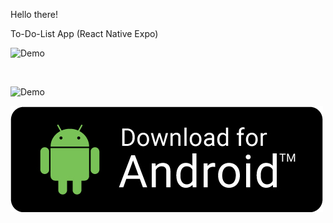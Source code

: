 Hello there!

To-Do-List App (React Native Expo)

![Demo](https://user-images.githubusercontent.com/150369058/283982971-34158411-e306-4ba4-95d0-1f314ce2bc39.gif)

<!-- [![download on app store logo](./assets/download%20iOS%20logo.png)](https://apps.apple.com/us/app/to-do-list-strike-delete/id6474139312)


<br/>
-->
<br/>

![Demo](https://user-images.githubusercontent.com/150369058/283984372-0b0337ad-ff5c-4834-8f19-2fa2a63c684b.gif)

[![Download android app logo](./assets/download-for-android.jpeg)](https://drive.google.com/file/d/10M3eJQ8pdxBh2AmDT4gQgU1XsvkdrqiA/view?usp=share_link)
